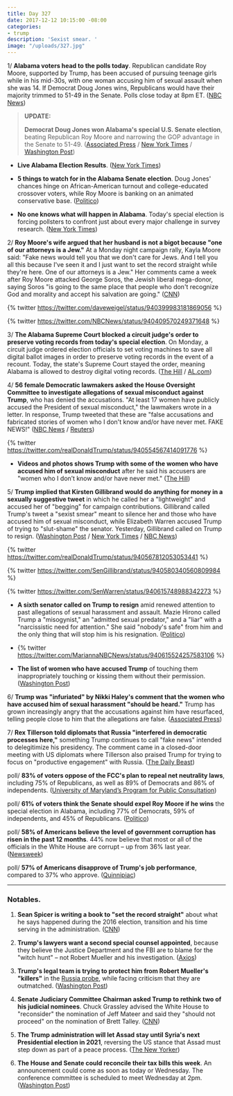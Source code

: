 ```yaml
---
title: Day 327
date: 2017-12-12 10:15:00 -08:00
categories:
- trump
description: 'Sexist smear. '
image: "/uploads/327.jpg"
---
```


1/ **Alabama voters head to the polls today**. Republican candidate Roy Moore, supported by Trump, has been accused of pursuing teenage girls while in his mid-30s, with one woman accusing him of sexual assault when she was 14. If Democrat Doug Jones wins, Republicans would have their majority trimmed to 51-49 in the Senate. Polls close today at 8pm ET. ([NBC News](https://www.nbcnews.com/politics/first-read/alabama-race-has-big-stakes-trump-gop-2018-n828681))

> **UPDATE:**
>
> **Democrat Doug Jones won Alabama's special U.S. Senate election**, beating Republican Roy Moore and narrowing the GOP advantage in the Senate to 51-49. ([Associated Press](https://apnews.com/e2f3c87b2f6b4c05b5e8f8cab38dd48c) / [New York Times](https://www.nytimes.com/2017/12/12/us/politics/alabama-senate-race-winner.html) / [Washington Post](https://www.washingtonpost.com/powerpost/voters-head-to-the-polls-in-contentious-senate-race-in-alabama/2017/12/11/26e36b56-deb7-11e7-8679-a9728984779c_story.html)) 

* **Live Alabama Election Results**. ([New York Times](https://www.nytimes.com/elections/results/alabama-senate-special-election-roy-moore-doug-jones))

* **5 things to watch for in the Alabama Senate election**. Doug Jones' chances hinge on African-American turnout and college-educated crossover voters, while Roy Moore is banking on an animated conservative base. ([Politico](https://www.politico.com/story/2017/12/12/alabama-senate-moore-jones-election-291741))

* **No one knows what will happen in Alabama**. Today's special election is forcing pollsters to confront just about every major challenge in survey research. ([New York Times](https://www.nytimes.com/2017/12/12/upshot/alabama-election-polling-roy-moore.html))

2/ **Roy Moore's wife argued that her husband is not a bigot because "one of our attorneys is a Jew."** At a Monday night campaign rally, Kayla Moore said: "Fake news would tell you that we don't care for Jews. And I tell you all this because I've seen it and I just want to set the record straight while they're here. One of our attorneys is a Jew." Her comments came a week after Roy Moore attacked George Soros, the Jewish liberal mega-donor, saying Soros "is going to the same place that people who don't recognize God and morality and accept his salvation are going." ([CNN](https://www.cnn.com/2017/12/11/politics/kayla-moore-roy-rally-alabama-senate/index.html))

{% twitter https://twitter.com/daveweigel/status/940399983181869056 %}

{% twitter https://twitter.com/NBCNews/status/940409570249371648 %}

3/ **The Alabama Supreme Court blocked a circuit judge's order to preserve voting records from today's special election**. On Monday, a circuit judge ordered election officials to set voting machines to save all digital ballot images in order to preserve voting records in the event of a recount. Today, the state's Supreme Court stayed the order, meaning Alabama is allowed to destroy digital voting records. ([The Hill](http://thehill.com/homenews/campaign/364430-alabama-supreme-court-stays-order-to-preserve-voting-records-in-senate) / [AL.com](http://www.al.com/news/index.ssf/2017/12/in_final-hour_order_court_rule.html))

4/ **56 female Democratic lawmakers asked the House Oversight Committee to investigate allegations of sexual misconduct against Trump**, who has denied the accusations. "At least 17 women have publicly accused the President of sexual misconduct," the lawmakers wrote in a letter. In response, Trump tweeted that these are "false accusations and fabricated stories of women who I don't know and/or have never met. FAKE NEWS!" ([NBC News](https://www.nbcnews.com/storyline/sexual-misconduct/fifty-six-female-democratic-lawmakers-ask-house-investigate-trump-n828611) / [Reuters](https://www.reuters.com/article/us-usa-trump-women-congress/u-s-house-democratic-women-seek-probe-of-trump-misconduct-accusations-idUSKBN1E606Z))

{% twitter https://twitter.com/realDonaldTrump/status/940554567414091776 %}

* **Videos and photos shows Trump with some of the women who have accused him of sexual misconduct** after he said his accusers are "women who I don’t know and/or have never met." ([The Hill](http://thehill.com/homenews/administration/364506-footage-shows-trump-with-accusers-after-he-claimed-he-never-met-them))

5/ **Trump implied that Kirsten Gillibrand would do anything for money in a sexually suggestive tweet** in which he called her a "lightweight" and accused her of "begging" for campaign contributions. Gillibrand called Trump's tweet a "sexist smear" meant to silence her and those who have accused him of sexual misconduct, while Elizabeth Warren accused Trump of trying to "slut-shame" the senator. Yesterday, Gillibrand called on Trump to resign. ([Washington Post](https://www.washingtonpost.com/news/post-politics/wp/2017/12/12/trump-sends-sexually-suggestive-and-demeaning-tweet-about-gillibrand/) / [New York Times](https://www.nytimes.com/2017/12/12/us/politics/trump-blames-democrats-for-false-accusations-from-women.html) / [NBC News](https://www.nbcnews.com/politics/white-house/trump-attacks-kirsten-gillibrand-twitter-after-she-calls-him-resign-n828701))

{% twitter https://twitter.com/realDonaldTrump/status/940567812053053441 %}

{% twitter https://twitter.com/SenGillibrand/status/940580340560809984 %}

{% twitter https://twitter.com/SenWarren/status/940615748988342273 %}

* **A sixth senator called on Trump to resign** amid renewed attention to past allegations of sexual harassment and assault. Mazie Hirono called Trump a "misogynist," an "admitted sexual predator," and a "liar" with a "narcissistic need for attention." She said "nobody's safe" from him and the only thing that will stop him is his resignation. ([Politico](https://www.politico.com/story/2017/12/12/list-senators-who-say-trump-should-resign-291756))

* {% twitter https://twitter.com/MariannaNBCNews/status/940615524257583106 %}

* **The list of women who have accused Trump** of touching them inappropriately touching or kissing them without their permission. ([Washington Post](https://www.washingtonpost.com/politics/the-growing-list-of-women-who-have-stepped-forward-to-accuse-trump-of-touching-them-inappropriately/2016/10/15/a65ddf1c-92df-11e6-9c85-ac42097b8cc0_story.html))

6/ **Trump was "infuriated" by Nikki Haley's comment that the women who have accused him of sexual harassment "should be heard."** Trump has grown increasingly angry that the accusations against him have resurfaced, telling people close to him that the allegations are false. ([Associated Press](https://apnews.com/e3b50b28fa73426799e6ac63839057fb))

7/ **Rex Tillerson told diplomats that Russia "interfered in democratic processes here,"** something Trump continues to call "fake news" intended to delegitimize his presidency. The comment came in a closed-door meeting with US diplomats where Tillerson also praised Trump for trying to focus on "productive engagement" with Russia. ([The Daily Beast](https://www.thedailybeast.com/exclusive-rex-tillerson-in-meeting-with-us-diplomats-says-russia-interfered-in-election))

poll/ **83% of voters oppose of the FCC's plan to repeal net neutrality laws**, including 75% of Republicans, as well as 89% of Democrats and 86% of independents. ([University of Maryland’s Program for Public Consultation](http://www.publicconsultation.org/united-states/overwhelming-bipartisan-majority-opposes-repealing-net-neutrality/))

poll/ **61% of voters think the Senate should expel Roy Moore if he wins** the special election in Alabama, including 77% of Democrats, 59% of independents, and 45% of Republicans. ([Politico](https://www.politico.com/story/2017/12/12/poll-roy-moore-kick-out-of-senate-291929))

poll/ **58% of Americans believe the level of government corruption has risen in the past 12 months**. 44% now believe that most or all of the officials in the White House are corrupt – up from 36% last year. ([Newsweek](http://www.newsweek.com/trump-flynn-kushner-ivanka-corruption-ethics-744701))

poll/ **57% of Americans disapprove of Trump's job performance**, compared to 37% who approve. ([Quinnipiac](https://poll.qu.edu/national/release-detail?ReleaseID=2507))

---

### Notables.

1. **Sean Spicer is writing a book to "set the record straight"** about what he says happened during the 2016 election, transition and his time serving in the administration. ([CNN](https://www.cnn.com/2017/12/11/politics/sean-spicer-book-trump-election/index.html))

2. **Trump's lawyers want a second special counsel appointed**, because they believe the Justice Department and the FBI are to blame for the "witch hunt" – not Robert Mueller and his investigation. ([Axios](https://www.axios.com/trump-lawyers-want-second-special-counsel-appointed-now-2516838220.html))

3. **Trump's legal team is trying to protect him from Robert Mueller's "killers"** in the <a href="{{ site.baseurl }}/trump-russia-investigation/">Russia probe</a>, while facing criticism that they are outmatched. ([Washington Post](https://www.washingtonpost.com/politics/inside-trumps-legal-team-trying-to-protect-the-president-from-muellers-killers/2017/12/11/57e180c0-dc74-11e7-b859-fb0995360725_story.html))

4. **Senate Judiciary Committee Chairman asked Trump to rethink two of his judicial nominees**. Chuck Grassley advised the White House to "reconsider" the nomination of Jeff Mateer and said they "should not proceed" on the nomination of Brett Talley. ([CNN](https://www.cnn.com/2017/12/12/politics/trump-judicial-picks/index.html))

5. **The Trump administration will let Assad stay until Syria's next Presidential election in 2021**, reversing the US stance that Assad must step down as part of a peace process. ([The New Yorker](https://www.newyorker.com/sections/news/trump-to-let-assad-stay-until-2021-as-putin-declares-victory-in-syria))

6. **The House and Senate could reconcile their tax bills this week**. An announcement could come as soon as today or Wednesday. The conference committee is scheduled to meet Wednesday at 2pm. ([Washington Post](https://www.washingtonpost.com/news/business/wp/2017/12/12/congress-could-finalize-deal-to-reconcile-house-and-senate-tax-bills-as-soon-as-today-top-republican-says/))
